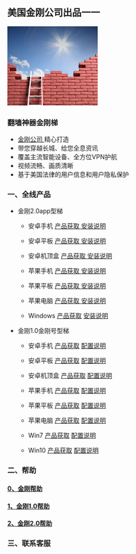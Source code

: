 ## 美国金刚公司出品一一

![image](l-w-s-athird.png)

### 翻墙神器金刚梯

- [ 金刚公司 ](https://a2zitpro.github.io/web/金刚公司)精心打造 
- 带您穿越长城、给您全息资讯
- 覆盖主流智能设备、全方位VPN护航
- 视频流畅、画质清晰
- 基于美国法律的用户信息和用户隐私保护

### 一、全线产品
- 金刚2.0app型梯
  - 安卓手机   [产品获取](https://a2zitpro.github.io/web/kkvpn2.0_android_phone)[ 安装说明 ]()
  - 安卓平板   [产品获取](https://a2zitpro.github.io/web/kkvpn2.0_android_pad)[ 安装说明 ]()
  - 安卓机顶盒 [产品获取 ](https://a2zitpro.github.io/web/kkvpn2.0_android_tvbox)[ 安装说明 ]()

  - 苹果手机 [ 产品获取 ](https://a2zitpro.github.io/web/kkvpn2.0_ios_iphone) [ 安装说明 ]()
  - 苹果平板 [ 产品获取 ](https://a2zitpro.github.io/web/kkvpn2.0_ios_ipad) [ 安装说明 ]()
  - 苹果电脑 [ 产品获取 ](https://a2zitpro.github.io/web/kkvpn2.0_ios_macos) [ 安装说明 ]()

  - Windows [产品获取]() [安装说明]()

- 金刚1.0金刚号型梯

  - 安卓手机 [产品获取]() [配置说明]()
  - 安卓平板 [产品获取]() [配置说明]()
  - 安卓机顶盒 [产品获取]() [配置说明]()

  - 苹果手机 [产品获取]() [配置说明]()
  - 苹果平板 [产品获取]() [配置说明]()
  - 苹果电脑 [产品获取]() [配置说明]()

  - Win7 [产品获取]() [配置说明]()
  - Win10 [产品获取]() [配置说明]()

### 二、帮助
#### [0、金刚帮助]()
#### [1、金刚1.0帮助]()
#### [2、金刚2.0帮助]()
### 三、联系客服
